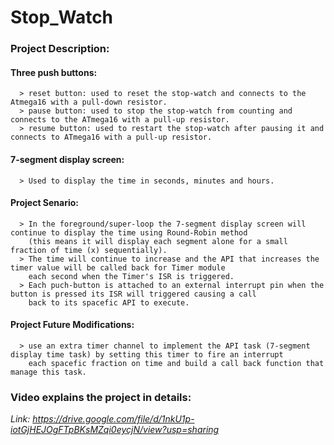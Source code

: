 # Stop_Watch
### Project Description:
  #### Three push buttons:
      > reset button: used to reset the stop-watch and connects to the Atmega16 with a pull-down resistor.
      > pause button: used to stop the stop-watch from counting and connects to the ATmega16 with a pull-up resistor.
      > resume button: used to restart the stop-watch after pausing it and connects to ATmega16 with a pull-up resistor.
  #### 7-segment display screen:
      > Used to display the time in seconds, minutes and hours.
  #### Project Senario:
      > In the foreground/super-loop the 7-segment display screen will continue to display the time using Round-Robin method
        (this means it will display each segment alone for a small fraction of time (x) sequentially).
      > The time will continue to increase and the API that increases the timer value will be called back for Timer module
        each second when the Timer's ISR is triggered.
      > Each puch-button is attached to an external interrupt pin when the button is pressed its ISR will triggered causing a call
        back to its spacefic API to execute.
  #### Project Future Modifications:
      > use an extra timer channel to implement the API task (7-segment display time task) by setting this timer to fire an interrupt 
        each spacefic fraction on time and build a call back function that manage this task.
### Video explains the project in details:
 *Link: https://drive.google.com/file/d/1nkU1p-iotGjHEJOgFTpBKsMZqi0eycjN/view?usp=sharing*
